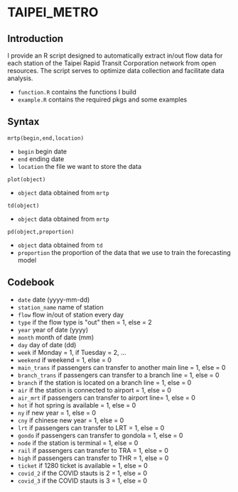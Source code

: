 # TAIPEI_METRO

## Introduction

I provide an R script designed to automatically extract in/out flow data for each station of the Taipei Rapid Transit Corporation network from open resources. The script serves to optimize data collection and facilitate data analysis.

* `function.R` contains the functions I build
* `example.R` contains the required pkgs and some examples

## Syntax

`mrtp(begin,end,location)`

* `begin` begin date
* `end` ending date
* `location` the file we want to store the data

`plot(object)`

* `object` data obtained from `mrtp`

`td(object)`

* `object` data obtained from `mrtp`

`pd(object,proportion)`

* `object` data obtained from `td`
* `proportion` the proportion of the data that we use to train the forecasting model

## Codebook

* `date` date (yyyy-mm-dd)
* `station_name` name of station
* `flow` flow in/out of station every day
* `type` if the flow type is "out" then = 1, else = 2
* `year` year of date (yyyy)
* `month` month of date (mm)
* `day` day of date (dd)
* `week` if Monday = 1, if Tuesday = 2, ...
* `weekend` if weekend = 1, else = 0
* `main_trans` if passengers can transfer to another main line = 1, else = 0
* `branch_trans` if passengers can transfer to a branch line = 1, else = 0
* `branch` if the station is located on a branch line = 1, else = 0
* `air` if the station is connected to airport = 1, else = 0
* `air_mrt` if passengers can transfer to airport line= 1, else = 0
* `hot` if hot spring is available = 1, else = 0
* `ny` if new year = 1, else = 0
* `cny` if chinese new year = 1, else = 0
* `lrt` if passengers can transfer to LRT = 1, else = 0
* `gondo` if passengers can transfer to gondola = 1, else = 0
* `node` if the station is terminal = 1, else = 0
* `rail` if passengers can transfer to TRA = 1, else = 0
* `high` if passengers can transfer to THR = 1, else = 0
* `ticket` if 1280 ticket is available = 1, else = 0
* `covid_2` if the COVID stauts is 2 = 1, else = 0
* `covid_3` if the COVID stauts is 3 = 1, else = 0

